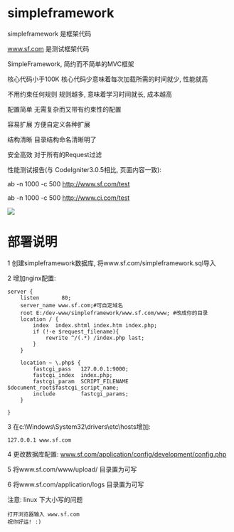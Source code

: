 # simpleframework
simpleframework 是框架代码

www.sf.com 是测试框架代码

SimpleFramework, 简约而不简单的MVC框架

核心代码小于100K 核心代码少意味着每次加载所需的时间就少, 性能就高

不用约束任何规则 规则越多, 意味着学习时间就长, 成本越高

配置简单 无需复杂而又带有约束性的配置

容易扩展 方便自定义各种扩展

结构清晰 目录结构命名清晰明了

安全高效 对于所有的Request过滤

性能测试报告(与 CodeIgniter3.0.5相比, 页面内容一致):

ab -n 1000 -c 500 http://www.sf.com/test

ab -n 1000 -c 500 http://www.ci.com/test

![](http://static.oschina.net/uploads/space/2016/0613/112610_RkjF_1397876.png)


# 部署说明

1 创建simpleframework数据库, 将www.sf.com/simpleframework.sql导入

2 增加nginx配置:

	server {
        listen       80;
        server_name www.sf.com;#可自定域名
		root E:/dev-www/simpleframework/www.sf.com/www; #改成你的目录
		location / {
			index  index.shtml index.htm index.php;
			if (!-e $request_filename){
				rewrite ^/(.*) /index.php last;
			}
		}
	 
        location ~ \.php$ {        		
            fastcgi_pass   127.0.0.1:9000;
            fastcgi_index  index.php;
            fastcgi_param  SCRIPT_FILENAME  $document_root$fastcgi_script_name;
            include        fastcgi_params;
        }
 
    }
3 在c:\Windows\System32\drivers\etc\hosts增加:

	127.0.0.1 www.sf.com
	
4 更改数据库配置: www.sf.com/application/config/development/config.php

5 将www.sf.com/www/upload/ 目录置为可写

6 将www.sf.com/application/logs 目录置为可写
    
注意: linux 下大小写的问题
	
	打开浏览器输入 www.sf.com
	祝你好运! :)